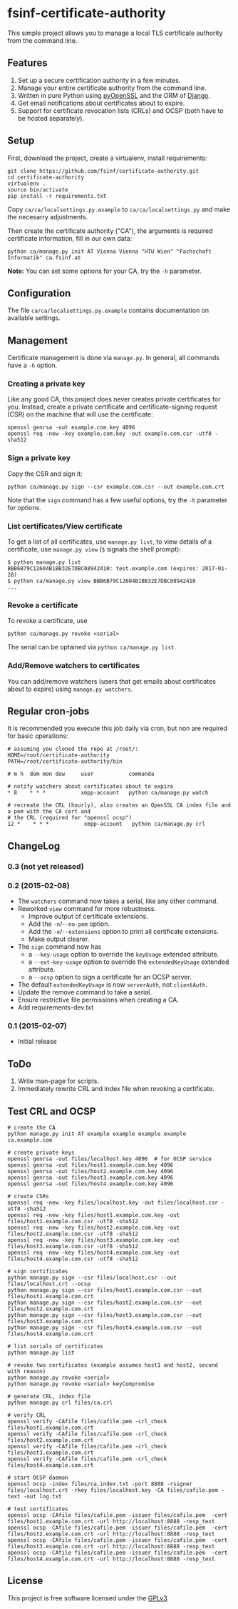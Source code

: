 # fsinf-certificate-authority

This simple project allows you to manage a local TLS certificate authority from the command line.

## Features

1. Set up a secure certification authority in a few minutes.
2. Manage your entire certificate authority from the command line.
3. Written in pure Python using [pyOpenSSL](pythonhosted.org/pyOpenSSL/) and the ORM of
   [Django](https://www.djangoproject.com/).
4. Get email notifications about certificates about to expire.
5. Support for certificate revocation lists (CRLs) and OCSP (both have to be hosted separately).

## Setup

First, download the project, create a virtualenv, install requirements:

```
git clone https://github.com/fsinf/certificate-authority.git
cd certificate-authority
virtualenv .
source bin/activate
pip install -r requirements.txt
```

Copy ``ca/ca/localsettings.py.example`` to ``ca/ca/localsettings.py`` and make
the necesarry adjustments. 

Then create the certificate authority ("CA"), the arguments is required certificate information,
fill in our own data:

```
python ca/manage.py init AT Vienna Vienna "HTU Wien" "Fachschaft Informatik" ca.fsinf.at
```

**Note:** You can set some options for your CA, try the ``-h`` parameter.

## Configuration

The file ``ca/ca/localsettings.py.example`` contains documentation on available settings.

## Management

Certificate management is done via ``manage.py``. In general, all commands have a ``-h`` option.

### Creating a private key

Like any good CA, this project does never creates private certificates for you. Instead, create a
private certificate and certificate-signing request (CSR) on the machine that will use the
certificate:

```
openssl genrsa -out example.com.key 4096
openssl req -new -key example.com.key -out example.com.csr -utf8 -sha512
```

### Sign a private key

Copy the CSR and sign it:

```
python ca/manage.py sign --csr example.com.csr --out example.com.crt
```

Note that the ``sign`` command has a few useful options, try the ``-h`` parameter for options.

### List certificates/View certificate

To get a list of all certificates, use ``manage.py list``, to view details of a certificate,
use ``manage.py view`` (``$`` signals the shell prompt):

```
$ python manage.py list
BBB6B79C12604B1BB32E7DBC08942410: test.example.com (expires: 2017-01-28)
$ python ca/manage.py view BBB6B79C12604B1BB32E7DBC08942410
...
```

### Revoke a certificate

To revoke a certificate, use

```
python ca/manage.py revoke <serial>
```

The serial can be optained via ``python ca/manage.py list``.

### Add/Remove watchers to certificates

You can add/remove watchers (users that get emails about certificates about to
expire) using ``manage.py watchers``.

## Regular cron-jobs

It is recommended you execute this job daily via cron, but non are required for basic operations:

```
# assuming you cloned the repo at /root/:
HOME=/root/certificate-authority
PATH=/root/certificate-authority/bin

# m h  dom mon dow     user           commanda

# notify watchers about certificates about to expire
* 8    * * *           xmpp-account   python ca/manage.py watch

# recreate the CRL (hourly), also creates an OpenSSL CA index file and a pem with the CA cert and
# the CRL (required for "openssl ocsp")
12 *    * * *           xmpp-account   python ca/manage.py crl
```

## ChangeLog

### 0.3 (not yet released)

### 0.2 (2015-02-08)

* The ``watchers`` command now takes a serial, like any other command.
* Reworked ``view`` command for more robustness.
  * Improve output of certificate extensions.
  * Add the ``-n``/``--no-pem`` option.
  * Add the ``-e``/``--extensions`` option to print all certificate extensions.
  * Make output clearer.
* The ``sign`` command now has
  * a ``--key-usage`` option to override the ``keyUsage`` extended attribute.
  * a ``--ext-key-usage`` option to override the ``extendedKeyUsage`` extended attribute.
  * a ``--ocsp`` option to sign a certificate for an OCSP server.
* The default ``extendedKeyUsage`` is now ``serverAuth``, not ``clientAuth``.
* Update the remove command to take a serial.
* Ensure restrictive file permissions when creating a CA.
* Add requirements-dev.txt

### 0.1 (2015-02-07)

* Initial release

## ToDo

1. Write man-page for scripts.
2. Immediately rewrite CRL and index file when revoking a certificate.

## Test CRL and OCSP

```
# create the CA
python manage.py init AT example example example example ca.example.com

# create private keys
openssl genrsa -out files/localhost.key 4096  # for OCSP service
openssl genrsa -out files/host1.example.com.key 4096
openssl genrsa -out files/host2.example.com.key 4096
openssl genrsa -out files/host3.example.com.key 4096
openssl genrsa -out files/host4.example.com.key 4096

# create CSRs
openssl req -new -key files/localhost.key -out files/localhost.csr -utf8 -sha512
openssl req -new -key files/host1.example.com.key -out files/host1.example.com.csr -utf8 -sha512
openssl req -new -key files/host2.example.com.key -out files/host2.example.com.csr -utf8 -sha512
openssl req -new -key files/host3.example.com.key -out files/host3.example.com.csr -utf8 -sha512
openssl req -new -key files/host4.example.com.key -out files/host4.example.com.csr -utf8 -sha512

# sign certificates
python manage.py sign --csr files/localhost.csr --out files/localhost.crt --ocsp
python manage.py sign --csr files/host1.example.com.csr --out files/host1.example.com.crt
python manage.py sign --csr files/host2.example.com.csr --out files/host2.example.com.crt
python manage.py sign --csr files/host3.example.com.csr --out files/host3.example.com.crt
python manage.py sign --csr files/host4.example.com.csr --out files/host4.example.com.crt

# list serials of certificates
python manage.py list

# revoke two certificates (example assumes host1 and host2, second with reason)
python manage.py revoke <serial>
python manage.py revoke <serial> keyCompromise

# generate CRL, index file
python manage.py crl files/ca.crl

# verify CRL
openssl verify -CAfile files/cafile.pem -crl_check files/host1.example.com.crt
openssl verify -CAfile files/cafile.pem -crl_check files/host2.example.com.crt
openssl verify -CAfile files/cafile.pem -crl_check files/host3.example.com.crt
openssl verify -CAfile files/cafile.pem -crl_check files/host4.example.com.crt

# start OCSP daemon
openssl ocsp -index files/ca.index.txt -port 8888 -rsigner files/localhost.crt -rkey files/localhost.key -CA files/cafile.pem -text -out log.txt

# test certificates
openssl ocsp -CAfile files/cafile.pem -issuer files/cafile.pem  -cert files/host1.example.com.crt -url http://localhost:8888 -resp_text
openssl ocsp -CAfile files/cafile.pem -issuer files/cafile.pem  -cert files/host2.example.com.crt -url http://localhost:8888 -resp_text
openssl ocsp -CAfile files/cafile.pem -issuer files/cafile.pem  -cert files/host3.example.com.crt -url http://localhost:8888 -resp_text
openssl ocsp -CAfile files/cafile.pem -issuer files/cafile.pem  -cert files/host4.example.com.crt -url http://localhost:8888 -resp_text
```

## License

This project is free software licensed under the [GPLv3](http://www.gnu.org/licenses/gpl.txt).
